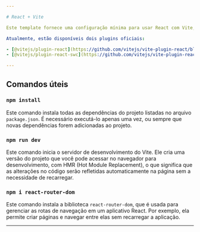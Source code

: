 ```yaml
---

# React + Vite

Este template fornece uma configuração mínima para usar React com Vite, com HMR (Hot Module Replacement) e algumas regras do ESLint.

Atualmente, estão disponíveis dois plugins oficiais:

- [@vitejs/plugin-react](https://github.com/vitejs/vite-plugin-react/blob/main/packages/plugin-react/README.md): utiliza [Babel](https://babeljs.io/) para Fast Refresh.
- [@vitejs/plugin-react-swc](https://github.com/vitejs/vite-plugin-react-swc): utiliza [SWC](https://swc.rs/) para Fast Refresh.

---
```


## Comandos úteis

### `npm install`
Este comando instala todas as dependências do projeto listadas no arquivo `package.json`. É necessário executá-lo apenas uma vez, ou sempre que novas dependências forem adicionadas ao projeto.

### `npm run dev`
Este comando inicia o servidor de desenvolvimento do Vite. Ele cria uma versão do projeto que você pode acessar no navegador para desenvolvimento, com HMR (Hot Module Replacement), o que significa que as alterações no código serão refletidas automaticamente na página sem a necessidade de recarregar.

### `npm i react-router-dom`
Este comando instala a biblioteca `react-router-dom`, que é usada para gerenciar as rotas de navegação em um aplicativo React. Por exemplo, ela permite criar páginas e navegar entre elas sem recarregar a aplicação.

--- 
